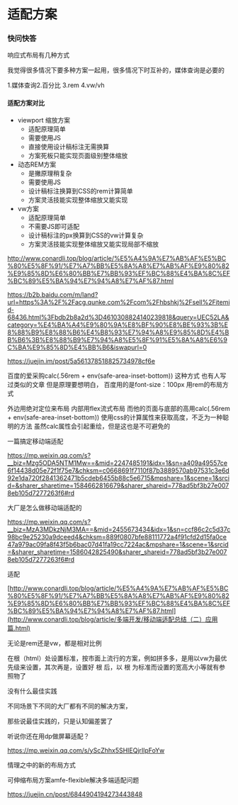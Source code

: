 # 适配方案





### 快问快答

响应式布局有几种方式

我觉得很多情况下要多种方案一起用，很多情况下时互补的，媒体查询是必要的

1.媒体查询2.百分比 3.rem 4.vw/vh



#### 适配方案对比

- viewport 缩放方案
  - 适配原理简单
  - 需要使用JS
  - 直接使用设计稿标注无需换算
  - 方案死板只能实现页面级别整体缩放
- 动态REM方案
  - 是撇原理稍复杂
  - 需要使用JS
  - 设计稿标注换算到CSS的rem计算简单
  - 方案灵活技能实现整体缩放又能实现
- vw方案
  - 适配原理简单
  - 不需要JS即可适配
  - 设计稿标注的px换算到CSS的vw计算复杂
  - 方案灵活技能实现整体缩放又能实现局部不缩放







http://www.conardli.top/blog/article/%E5%A4%9A%E7%AB%AF%E5%BC%80%E5%8F%91/%E7%A7%BB%E5%8A%A8%E7%AB%AF%E9%80%82%E9%85%8D%E6%80%BB%E7%BB%93%EF%BC%88%E4%BA%8C%EF%BC%89%E5%BA%94%E7%94%A8%E7%AF%87.html

https://b2b.baidu.com/m/land?url=https%3A%2F%2Facg.qunke.com%2Fcom%2Fhbshkj%2Fsell%2Fitemid-68436.html%3Fbdb2b8a2d%3D4610308824140239818&query=UEC52LA&category=%E4%BA%A4%E9%80%9A%E8%BF%90%E8%BE%93%3B%E8%88%B9%E8%88%B6%E4%B8%93%E7%94%A8%E9%85%8D%E4%BB%B6%3B%E8%88%B9%E7%94%A8%E5%8F%91%E5%8A%A8%E6%9C%BA%E9%85%8D%E4%BB%B6&iswapurl=0

https://juejin.im/post/5a561378518825734978cf6e

百度的爱采购calc(.56rem + env(safe-area-inset-bottom))
这种方式
也有人写过类似的文章
但是原理要想明白，
百度用的是font-size：100px
用rem的布局方式

外边用绝对定位来布局
内部用flex流式布局
而他的页面与底部的高用calc(.56rem + env(safe-area-inset-bottom))
使用css的计算属性来获取高度，不乏为一种聪明的方法
虽然calc属性会引起重绘，但是这也是不可避免的



一篇搞定移动端适配

https://mp.weixin.qq.com/s?__biz=Mzg5ODA5NTM1Mw==&mid=2247485191&idx=1&sn=a409a49557ce6f14438d05e72f1f75e7&chksm=c0668691f7110f87b3889570ab97531c3e6d92e1da720f2841362471b5cdeb6455b88c5e6715&mpshare=1&scene=1&srcid=&sharer_sharetime=1584662816679&sharer_shareid=778ad5bf3b27e0078eb105d7277263f6#rd



大厂是怎么做移动端适配的

https://mp.weixin.qq.com/s?__biz=MzA3MDkzNjM3MA==&mid=2455673434&idx=1&sn=ccf86c2c5d37c98bc9e25230a9dceed4&chksm=889f0807bfe88111772a4f91cfd2d15fa0ce47a979ac09fa8f43f5b6bac07d41fa19cc7224ac&mpshare=1&scene=1&srcid=&sharer_sharetime=1586042825490&sharer_shareid=778ad5bf3b27e0078eb105d7277263f6#rd



适配

[http://www.conardli.top/blog/article/%E5%A4%9A%E7%AB%AF%E5%BC%80%E5%8F%91/%E7%A7%BB%E5%8A%A8%E7%AB%AF%E9%80%82%E9%85%8D%E6%80%BB%E7%BB%93%EF%BC%88%E4%BA%8C%EF%BC%89%E5%BA%94%E7%94%A8%E7%AF%87.html](http://www.conardli.top/blog/article/多端开发/移动端适配总结（二）应用篇.html)



无论是rem还是vw，都是相对比例

在根（html）处设置标准，按市面上流行的方案，例如拼多多，是用以vw为最优先级来设置，其次再是，设置好 根 后，以 根 为标准而设置的宽高大小等就有参照物了





没有什么最佳实践

不同场景下不同的大厂都有不同的解决方案，

那些说最佳实践的，只是认知偏差罢了





听说你还在用dp做屏幕适配？

https://mp.weixin.qq.com/s/yScZhhx5SHIEQjrIlpFoYw





情理之中的新的布局方式

可伸缩布局方案amfe-flexible解决多端适配问题

https://juejin.cn/post/6844904194273443848